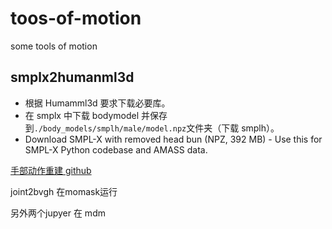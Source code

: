 # toos-of-motion
some tools of motion
## smplx2humanml3d
- 根据 Humamml3d 要求下载必要库。
- 在 smplx 中下载 bodymodel 并保存到`./body_models/smplh/male/model.npz`文件夹（下载 smplh）。
- Download SMPL-X with removed head bun (NPZ, 392 MB) - Use this for SMPL-X Python codebase and AMASS data.

[手部动作重建 github](https://github.com/SeanChenxy/HandMesh)


joint2bvgh 在momask运行

另外两个jupyer 在 mdm
